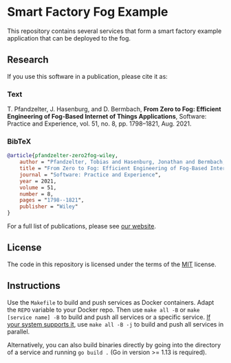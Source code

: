 # Smart Factory Fog Example

This repository contains several services that form a smart factory example application that can be deployed to the fog.

## Research

If you use this software in a publication, please cite it as:

### Text

T. Pfandzelter, J. Hasenburg, and D. Bermbach, **From Zero to Fog: Efficient Engineering of Fog-Based Internet of Things Applications**, Software: Practice and Experience, vol. 51, no. 8, pp. 1798–1821, Aug. 2021.

### BibTeX

```bibtex
@article{pfandzelter-zero2fog-wiley,
    author = "Pfandzelter, Tobias and Hasenburg, Jonathan and Bermbach, David",
    title = "From Zero to Fog: Efficient Engineering of Fog-Based Internet of Things Applications",
    journal = "Software: Practice and Experience",
    year = 2021,
    volume = 51,
    number = 8,
    pages = "1798--1821",
    publisher = "Wiley"
}
```

For a full list of publications, please see [our website](https://www.mcc.tu-berlin.de/menue/forschung/publikationen/parameter/en/).

## License

The code in this repository is licensed under the terms of the [MIT](./LICENSE) license.

## Instructions

Use the `Makefile` to build and push services as Docker containers.
Adapt the `REPO` variable to your Docker repo.
Then use `make all -B` or `make [service name] -B` to build and push all services or a specific service.
[If your system supports it](https://www.gnu.org/software/make/manual/html_node/Parallel.html), use `make all -B -j` to build and push all services in parallel.

Alternatively, you can also build binaries directly by going into the directory of a service and running `go build .` (Go in version >= 1.13 is required).
